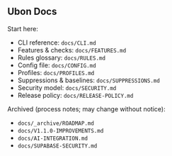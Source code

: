 ## Ubon Docs

Start here:

- CLI reference: `docs/CLI.md`
- Features & checks: `docs/FEATURES.md`
- Rules glossary: `docs/RULES.md`
- Config file: `docs/CONFIG.md`
- Profiles: `docs/PROFILES.md`
- Suppressions & baselines: `docs/SUPPRESSIONS.md`
- Security model: `docs/SECURITY.md`
- Release policy: `docs/RELEASE-POLICY.md`

Archived (process notes; may change without notice):

- `docs/_archive/ROADMAP.md`
- `docs/V1.1.0-IMPROVEMENTS.md`
- `docs/AI-INTEGRATION.md`
- `docs/SUPABASE-SECURITY.md`


